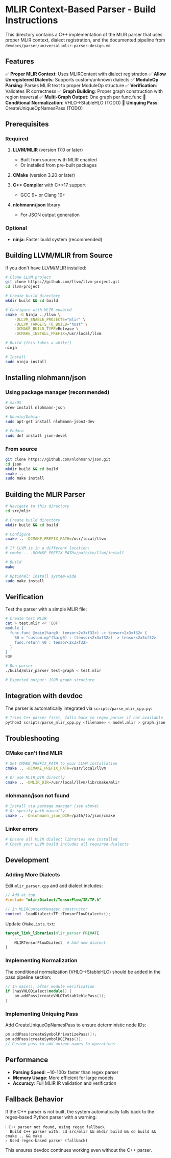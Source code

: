 # MLIR Context-Based Parser - Build Instructions

This directory contains a C++ implementation of the MLIR parser that uses proper MLIR context, dialect registration, and the documented pipeline from `devdocs/parser/universal-mlir-parser-design.md`.

## Features

✅ **Proper MLIR Context**: Uses MLIRContext with dialect registration
✅ **Allow Unregistered Dialects**: Supports custom/unknown dialects
✅ **ModuleOp Parsing**: Parses MLIR text to proper ModuleOp structure
✅ **Verification**: Validates IR correctness
✅ **Graph Building**: Proper graph construction with region traversal
✅ **Multi-Graph Output**: One graph per func.func
🚧 **Conditional Normalization**: VHLO→StableHLO (TODO)
🚧 **Uniquing Pass**: CreateUniqueOpNamesPass (TODO)

## Prerequisites

### Required

1. **LLVM/MLIR** (version 17.0 or later)
   - Built from source with MLIR enabled
   - Or installed from pre-built packages

2. **CMake** (version 3.20 or later)

3. **C++ Compiler** with C++17 support
   - GCC 9+ or Clang 10+

4. **nlohmann/json** library
   - For JSON output generation

### Optional

- **ninja**: Faster build system (recommended)

## Building LLVM/MLIR from Source

If you don't have LLVM/MLIR installed:

```bash
# Clone LLVM project
git clone https://github.com/llvm/llvm-project.git
cd llvm-project

# Create build directory
mkdir build && cd build

# Configure with MLIR enabled
cmake -G Ninja ../llvm \
    -DLLVM_ENABLE_PROJECTS="mlir" \
    -DLLVM_TARGETS_TO_BUILD="host" \
    -DCMAKE_BUILD_TYPE=Release \
    -DCMAKE_INSTALL_PREFIX=/usr/local/llvm

# Build (this takes a while!)
ninja

# Install
sudo ninja install
```

## Installing nlohmann/json

### Using package manager (recommended)

```bash
# macOS
brew install nlohmann-json

# Ubuntu/Debian
sudo apt-get install nlohmann-json3-dev

# Fedora
sudo dnf install json-devel
```

### From source

```bash
git clone https://github.com/nlohmann/json.git
cd json
mkdir build && cd build
cmake ..
sudo make install
```

## Building the MLIR Parser

```bash
# Navigate to this directory
cd src/mlir

# Create build directory
mkdir build && cd build

# Configure
cmake .. -DCMAKE_PREFIX_PATH=/usr/local/llvm

# If LLVM is in a different location:
# cmake .. -DCMAKE_PREFIX_PATH=/path/to/llvm/install

# Build
make

# Optional: Install system-wide
sudo make install
```

## Verification

Test the parser with a simple MLIR file:

```bash
# Create test MLIR
cat > test.mlir << 'EOF'
module {
  func.func @main(%arg0: tensor<2x3xf32>) -> tensor<2x3xf32> {
    %0 = "custom.op"(%arg0) : (tensor<2x3xf32>) -> tensor<2x3xf32>
    func.return %0 : tensor<2x3xf32>
  }
}
EOF

# Run parser
./build/mlir_parser test-graph < test.mlir

# Expected output: JSON graph structure
```

## Integration with devdoc

The parser is automatically integrated via `scripts/parse_mlir_cpp.py`:

```python
# Tries C++ parser first, falls back to regex parser if not available
python3 scripts/parse_mlir_cpp.py <filename> < model.mlir > graph.json
```

## Troubleshooting

### CMake can't find MLIR

```bash
# Set CMAKE_PREFIX_PATH to your LLVM installation
cmake .. -DCMAKE_PREFIX_PATH=/usr/local/llvm

# Or use MLIR_DIR directly
cmake .. -DMLIR_DIR=/usr/local/llvm/lib/cmake/mlir
```

### nlohmann/json not found

```bash
# Install via package manager (see above)
# Or specify path manually
cmake .. -Dnlohmann_json_DIR=/path/to/json/cmake
```

### Linker errors

```bash
# Ensure all MLIR dialect libraries are installed
# Check your LLVM build includes all required dialects
```

## Development

### Adding More Dialects

Edit `mlir_parser.cpp` and add dialect includes:

```cpp
// Add at top
#include "mlir/Dialect/TensorFlow/IR/TF.h"

// In MLIRContextManager constructor
context_.loadDialect<TF::TensorFlowDialect>();
```

Update `CMakeLists.txt`:

```cmake
target_link_libraries(mlir_parser PRIVATE
    ...
    MLIRTensorFlowDialect  # Add new dialect
)
```

### Implementing Normalization

The conditional normalization (VHLO→StableHLO) should be added in the pass pipeline section:

```cpp
// In main(), after module verification
if (hasVHLODialect(module)) {
    pm.addPass(createVHLOToStablehloPass());
}
```

### Implementing Uniquing Pass

Add CreateUniqueOpNamesPass to ensure deterministic node IDs:

```cpp
pm.addPass(createSymbolPrivatizePass());
pm.addPass(createSymbolDCEPass());
// Custom pass to add unique names to operations
```

## Performance

- **Parsing Speed**: ~10-100x faster than regex parser
- **Memory Usage**: More efficient for large models
- **Accuracy**: Full MLIR IR validation and verification

## Fallback Behavior

If the C++ parser is not built, the system automatically falls back to the regex-based Python parser with a warning:

```
ℹ C++ parser not found, using regex fallback
  Build C++ parser with: cd src/mlir && mkdir build && cd build && cmake .. && make
✓ Used regex-based parser (fallback)
```

This ensures devdoc continues working even without the C++ parser.
